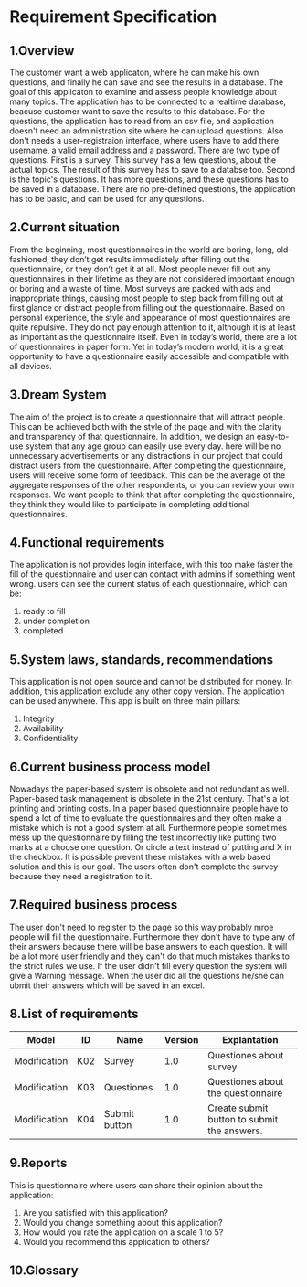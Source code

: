 # Requirement Specification

## 1.Overview
The customer want a web applicaton, where he can make his own questions, and finally he can save and see the results in a database.
The goal of this applicaton to examine and assess people knowledge about many topics.
The application has to be connected to a realtime database, beacuse customer want to save the results to this database.
For the questions, the application has to read from an csv file, and application doesn't need an administration site where he can upload questions.
Also don't needs a user-registraion interface, where users have to add there username, a valid email address and a password.
There are two type of questions.
First is a survey. This survey has a few questions, about the actual topics. The result of this survey has to save to a databse too.
Second is the topic's questions. It has more questions, and these questions has to be saved in a database.
There are no pre-defined questions, the application has to be basic, and can be used for any questions.


## 2.Current situation
From the beginning, most questionnaires in the world are boring, long, old-fashioned, they don’t get results immediately after 
filling out the questionnaire, or they don’t get it at all. Most people never fill out any questionnaires in their lifetime 
as they are not considered important enough or boring and a waste of time. Most surveys are packed with ads and inappropriate things, 
causing most people to step back from filling out at first glance or distract people from filling out the questionnaire. 
Based on personal experience, the style and appearance of most questionnaires are quite repulsive. 
They do not pay enough attention to it, although it is at least as important as the questionnaire itself.
Even in today’s world, there are a lot of questionnaires in paper form. 
Yet in today’s modern world, it is a great opportunity to have a questionnaire easily accessible and compatible with all devices.

## 3.Dream System
The aim of the project is to create a questionnaire that will attract people. 
This can be achieved both with the style of the page and with the clarity and transparency of that questionnaire. 
In addition, we design an easy-to-use system that any age group can easily use every day. 
here will be no unnecessary advertisements or any distractions in our project that could distract users from the questionnaire. 
After completing the questionnaire, users will receive some form of feedback. 
This can be the average of the aggregate responses of the other respondents, or you can review your own responses.
We want people to think that after completing the questionnaire, they think they would like to participate in completing additional questionnaires.

## 4.Functional requirements
The application is not provides login interface, with this too make faster the fill of the questionnaire and user can contact with admins if something went wrong.
users can see the current status of each questionnaire, which can be:

1. ready to fill
2. under completion
3. completed

## 5.System laws, standards, recommendations
This application is not open source and cannot be distributed for money. 
In addition, this application exclude any other copy version. The application can be used anywhere. 
This app is built on three main pillars:

1. Integrity
2. Availability
3. Confidentiality

## 6.Current business process model
Nowadays the paper-based system is obsolete and not redundant as well. Paper-based task management is obsolete in the 21st century. That's a lot printing and printing costs. In a paper based questionnaire people have to spend a lot of time to evaluate the questionnaires
and they often make a mistake which is not a good system at all. Furthermore people sometimes mess up the questionnaire by filling the test incorrectly like putting two marks at a choose one question. Or circle a text instead of putting and X in the checkbox. It is possible
prevent these mistakes with a web based solution and this is our goal. The users often don't complete the survey because they need a registration to it.

## 7.Required business process
The user don't need to register to the page so this way probably mroe people will fill the questionnaire. Furthermore they don't have to type any of their answers because there will be base answers to each question. It will be a
lot more user friendly and they can't do that much mistakes thanks to the strict rules we use. If the user didn't fill every question the system will give a Warning message. When the user did all the questions he/she can ubmit their answers which will be saved in an excel.


## 8.List of requirements
| Model  | ID | Name | Version | Explantation |
| ------------- | ------------- | ------------- | ------------- | ------------- |
| Modification | K02 | Survey        | 1.0 | Questiones about survey
| Modification | K03 | Questiones    | 1.0 | Questiones about the questionnaire	
| Modification | K04 | Submit button | 1.0 | Create submit button to submit the answers. |



## 9.Reports
This is questionnaire where users can share their opinion about the application:

1. Are you satisfied with this application?
2. Would you change something about this application?
3. How would you rate the application on a scale 1 to 5?
4. Would you recommend this application to others?

## 10.Glossary
